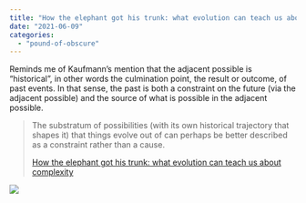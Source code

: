 ```yaml
---
title: "How the elephant got his trunk: what evolution can teach us about complexity"
date: "2021-06-09"
categories: 
  - "pound-of-obscure"
---
```


Reminds me of Kaufmann’s mention that the adjacent possible is “historical”, in other words the culmination point, the result or outcome, of past events. In that sense, the past is both a constraint on the future (via the adjacent possible) and the source of what is possible in the adjacent possible.

> The substratum of possibilities (with its own historical trajectory that shapes it) that things evolve out of can perhaps be better described as a constraint rather than a cause.
> 
> [How the elephant got his trunk: what evolution can teach us about complexity](https://www.cognitive-edge.com/how-the-elephant-got-his-trunk-what-evolution-can-teach-us-about-complexity/)

![](https://i0.wp.com/cdn.cognitive-edge.com/wp-content/uploads/sites/2/2021/06/07105019/Just_so_stories_for_litle_children_1902_14782517864.jpg?quality=80&w=750&ssl=1)
